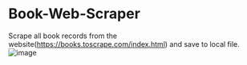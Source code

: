 # Book-Web-Scraper

Scrape all book records from the website(https://books.toscrape.com/index.html) and save to local file.
![image](https://user-images.githubusercontent.com/43443687/205444637-d38215c6-04b5-4097-8f9e-98c5f0e1db6d.png)
